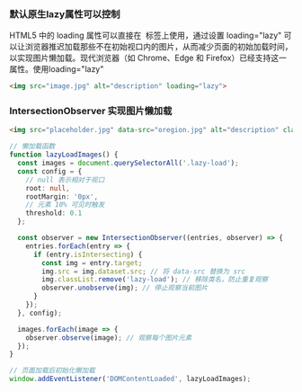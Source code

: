 ### 默认原生lazy属性可以控制
HTML5 中的 loading 属性可以直接在 <img> 标签上使用，通过设置 loading="lazy" 可以让浏览器推迟加载那些不在初始视口内的图片，从而减少页面的初始加载时间，以实现图片懒加载。现代浏览器（如 Chrome、Edge 和 Firefox）已经支持这一属性。使用loading="lazy"
~~~html
<img src="image.jpg" alt="description" loading="lazy">
~~~
### IntersectionObserver 实现图片懒加载
~~~html
<img src="placeholder.jpg" data-src="oregion.jpg" alt="description" class="lazy-load" />
~~~

~~~ts
// 懒加载函数
function lazyLoadImages() {
  const images = document.querySelectorAll('.lazy-load');
  const config = {
    // null 表示相对于视口
    root: null, 
    rootMargin: '0px',
    // 元素 10% 可见时触发
    threshold: 0.1 
  };

  const observer = new IntersectionObserver((entries, observer) => {
    entries.forEach(entry => {
      if (entry.isIntersecting) {
        const img = entry.target;
        img.src = img.dataset.src; // 将 data-src 替换为 src
        img.classList.remove('lazy-load'); // 移除类名，防止重复观察
        observer.unobserve(img); // 停止观察当前图片
      }
    });
  }, config);

  images.forEach(image => {
    observer.observe(image); // 观察每个图片元素
  });
}

// 页面加载后初始化懒加载
window.addEventListener('DOMContentLoaded', lazyLoadImages);

~~~
